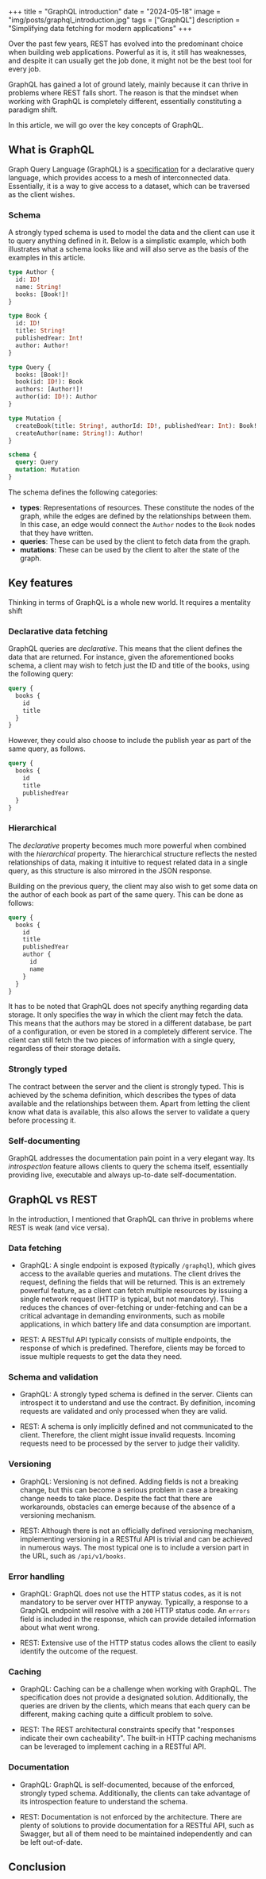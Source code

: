 +++
title = "GraphQL introduction"
date = "2024-05-18"
image = "img/posts/graphql_introduction.jpg"
tags = ["GraphQL"]
description = "Simplifying data fetching for modern applications"
+++

Over the past few years, REST has evolved into the predominant choice when building web applications. Powerful as it is, it still has weaknesses, and despite it can usually get the job done, it might not be the best tool for every job.

GraphQL has gained a lot of ground lately, mainly because it can thrive in problems where REST falls short. The reason is that the mindset when working with GraphQL is completely different, essentially constituting a paradigm shift.

In this article, we will go over the key concepts of GraphQL.

## What is GraphQL
Graph Query Language (GraphQL) is a [specification](https://spec.graphql.org) for a declarative query language, which provides access to a mesh of interconnected data. Essentially, it is a way to give access to a dataset, which can be traversed as the client wishes.

### Schema
A strongly typed schema is used to model the data and the client can use it to query anything defined in it. Below is a simplistic example, which both illustrates what a schema looks like and will also serve as the basis of the examples in this article.

```graphql
type Author {
  id: ID!
  name: String!
  books: [Book!]!
}

type Book {
  id: ID!
  title: String!
  publishedYear: Int!
  author: Author!
}

type Query {
  books: [Book!]!
  book(id: ID!): Book
  authors: [Author!]!
  author(id: ID!): Author
}

type Mutation {
  createBook(title: String!, authorId: ID!, publishedYear: Int): Book!
  createAuthor(name: String!): Author!
}

schema {
  query: Query
  mutation: Mutation
}
```

The schema defines the following categories:
* **types**: Representations of resources. These constitute the nodes of the graph, while the edges are defined by the relationships between them. In this case, an edge would connect the `Author` nodes to the `Book` nodes that they have written.
* **queries**: These can be used by the client to fetch data from the graph.
* **mutations**: These can be used by the client to alter the state of the graph.

## Key features
Thinking in terms of GraphQL is a whole new world. It requires a mentality shift

### Declarative data fetching
GraphQL queries are *declarative*. This means that the client defines the data that are returned. For instance, given the aforementioned books schema, a client may wish to fetch just the ID and title of the books, using the following query:

```graphql
query {
  books {
    id
    title
  }
}
```

However, they could also choose to include the publish year as part of the same query, as follows.

```graphql
query {
  books {
    id
    title
    publishedYear
  }
}
```

### Hierarchical
The *declarative* property becomes much more powerful when combined with the *hierarchical* property. The hierarchical structure reflects the nested relationships of data, making it intuitive to request related data in a single query, as this structure is also mirrored in the JSON response.

Building on the previous query, the client may also wish to get some data on the author of each book as part of the same query. This can be done as follows:

```graphql
query {
  books {
    id
    title
    publishedYear
    author {
      id
      name
    }
  }
}
```

It has to be noted that GraphQL does not specify anything regarding data storage. It only specifies the way in which the client may fetch the data. This means that the authors may be stored in a different database, be part of a configuration, or even be stored in a completely different service. The client can still fetch the two pieces of information with a single query, regardless of their storage details.

### Strongly typed
The contract between the server and the client is strongly typed. This is achieved by the schema definition, which describes the types of data available and the relationships between them. Apart from letting the client know what data is available, this also allows the server to validate a query before processing it.

### Self-documenting
GraphQL addresses the documentation pain point in a very elegant way. Its *introspection* feature allows clients to query the schema itself, essentially providing live, executable and always up-to-date self-documentation.

## GraphQL vs REST
In the introduction, I mentioned that GraphQL can thrive in problems where REST is weak (and vice versa).

### Data fetching
* GraphQL: A single endpoint is exposed (typically `/graphql`), which gives access to the available queries and mutations. The client drives the request, defining the fields that will be returned. This is an extremely powerful feature, as a client can fetch multiple resources by issuing a single network request (HTTP is typical, but not mandatory). This reduces the chances of over-fetching or under-fetching and can be a critical advantage in demanding environments, such as mobile applications, in which battery life and data consumption are important.

* REST: A RESTful API typically consists of multiple endpoints, the response of which is predefined. Therefore, clients may be forced to issue multiple requests to get the data they need.

### Schema and validation
* GraphQL: A strongly typed schema is defined in the server. Clients can introspect it to understand and use the contract. By definition, incoming requests are validated and only processed when they are valid.

* REST: A schema is only implicitly defined and not communicated to the client. Therefore, the client might issue invalid requests. Incoming requests need to be processed by the server to judge their validity.

### Versioning
* GraphQL: Versioning is not defined. Adding fields is not a breaking change, but this can become a serious problem in case a breaking change needs to take place. Despite the fact that there are workarounds, obstacles can emerge because of the absence of a versioning mechanism.

* REST: Although there is not an officially defined versioning mechanism, implementing versioning in a RESTful API is trivial and can be achieved in numerous ways. The most typical one is to include a version part in the URL, such as `/api/v1/books`.

### Error handling
* GraphQL: GraphQL does not use the HTTP status codes, as it is not mandatory to be server over HTTP anyway. Typically, a response to a GraphQL endpoint will resolve with a `200` HTTP status code.  An `errors` field is included in the response, which can provide detailed information about what went wrong.

* REST: Extensive use of the HTTP status codes allows the client to easily identify the outcome of the request.

### Caching
* GraphQL: Caching can be a challenge when working with GraphQL. The specification does not provide a designated solution. Additionally, the queries are driven by the clients, which means that each query can be different, making caching quite a difficult problem to solve.

* REST: The REST architectural constraints specify that "responses indicate their own cacheability". The built-in HTTP caching mechanisms can be leveraged to implement caching in a RESTful API.

### Documentation
* GraphQL: GraphQL is self-documented, because of the enforced, strongly typed schema. Additionally, the clients can take advantage of its introspection feature to understand the schema.

* REST: Documentation is not enforced by the architecture. There are plenty of solutions to provide documentation for a RESTful API, such as Swagger, but all of them need to be maintained independently and can be left out-of-date.

## Conclusion

